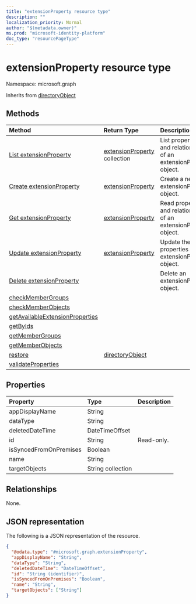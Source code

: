 ```yaml
---
title: "extensionProperty resource type"
description: ""
localization_priority: Normal
author: "$(metadata.owner)"
ms.prod: "microsoft-identity-platform"
doc_type: "resourcePageType"
---
```


# extensionProperty resource type

Namespace: microsoft.graph

Inherits from [directoryObject](directoryobject.md)

## Methods

| Method                                                                                         | Return Type                                          | Description                                                       |
| :--------------------------------------------------------------------------------------------- | :--------------------------------------------------- | :---------------------------------------------------------------- |
| [List extensionProperty](../api/extensionproperty-list.md)                                     | [extensionProperty](extensionProperty.md) collection | List properties and relationships of an extensionProperty object. |
| [Create extensionProperty](../api/extensionproperty-create.md)                                 | [extensionProperty](extensionProperty.md)            | Create a new extensionProperty object.                            |
| [Get extensionProperty](../api/extensionproperty-get.md)                                       | [extensionProperty](extensionProperty.md)            | Read properties and relationships of an extensionProperty object. |
| [Update extensionProperty](../api/extensionproperty-update.md)                                 | [extensionProperty](extensionProperty.md)            | Update the properties of an extensionProperty object.             |
| [Delete extensionProperty](../api/extensionproperty-delete.md)                                 |                                                      | Delete an extensionProperty object.                               |
| [checkMemberGroups](../api/extensionproperty-checkMemberGroups.md)                             |                                                      |                                                                   |
| [checkMemberObjects](../api/extensionproperty-checkMemberObjects.md)                           |                                                      |                                                                   |
| [getAvailableExtensionProperties](../api/extensionproperty-getAvailableExtensionProperties.md) |                                                      |                                                                   |
| [getByIds](../api/extensionproperty-getByIds.md)                                               |                                                      |                                                                   |
| [getMemberGroups](../api/extensionproperty-getMemberGroups.md)                                 |                                                      |                                                                   |
| [getMemberObjects](../api/extensionproperty-getMemberObjects.md)                               |                                                      |                                                                   |
| [restore](../api/extensionproperty-restore.md)                                                 | [directoryObject](../resources/-directoryobject.md)  |                                                                   |
| [validateProperties](../api/extensionproperty-validateProperties.md)                           |                                                      |                                                                   |

## Properties

| Property               | Type              | Description |
| :--------------------- | :---------------- | :---------- |
| appDisplayName         | String            |             |
| dataType               | String            |             |
| deletedDateTime        | DateTimeOffset    |             |
| id                     | String            | Read-only.  |
| isSyncedFromOnPremises | Boolean           |             |
| name                   | String            |             |
| targetObjects          | String collection |             |

## Relationships

None.

## JSON representation

The following is a JSON representation of the resource.

<!-- {
  "blockType": "resource",
  "keyProperty": "id",
  "@odata.type": "microsoft.graph.extensionProperty",
  "baseType": "microsoft.graph.directoryObject",
  "openType": True
}
-->

```json
{
  "@odata.type": "#microsoft.graph.extensionProperty",
  "appDisplayName": "String",
  "dataType": "String",
  "deletedDateTime": "DateTimeOffset",
  "id": "String (identifier)",
  "isSyncedFromOnPremises": "Boolean",
  "name": "String",
  "targetObjects": ["String"]
}
```
